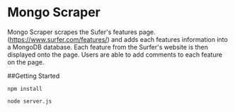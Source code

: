 # Mongo Scraper

Mongo Scraper scrapes the Sufer's features page. (https://www.surfer.com/features/) and adds each features information into a MongoDB database. Each feature from the Surfer's website is then displayed onto the page. Users are able to add comments to each feature on the page.

##Getting Started
```
npm install

node server.js

```

